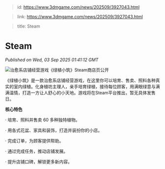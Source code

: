 > id: https://www.3dmgame.com/news/202509/3927043.html

> link: https://www.3dmgame.com/news/202509/3927043.html

> title: Steam

# Steam
_Published on Wed, 03 Sep 2025 01:41:12 GMT_

![治愈系店铺经营游戏《绿植小筑》Steam商店页公开](https://img.3dmgame.com/uploads/images/news/20250903/1756863550_166551_jpg_r.jpg)

《绿植小筑》是一款治愈系店铺经营游戏，在这里你可以培育、售卖、照料各种真实的室内绿植。化身植坊主理人，亲手培育绿植，接待每位顾客，用满眼绿意与满满温情，打造一方让人舒心的小天地。游戏将在Steam平台推出，暂无具体发售日。

**核心特色**

· 培育、照料并售卖 60 多种独特植物。

· 用各式花盆、家具和装饰，打造并装扮你的小店。

· 完成订单，为顾客提供帮助。

· 通过完成任务，推动店铺发展。

· 提升店铺口碑，解锁更多新内容。
